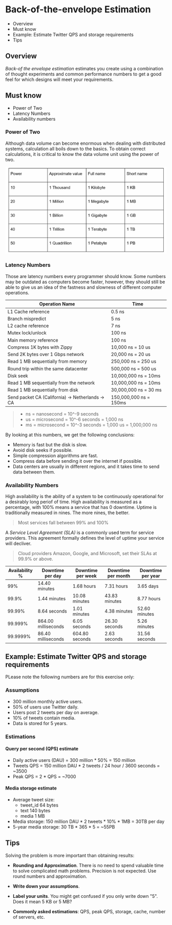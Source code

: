 # Back-of-the-envelope Estimation

* Overview
* Must know
* Example: Estimate Twitter QPS and storage requirements
* Tips

## Overview

*Back-of the envelope estimation* estimates you create using a combination of thought experiments and common performance numbers to get a good feel for which designs will meet your requirements.

## Must know

* Power of Two
* Latency Numbers
* Availability numbers

### Power of Two

Although data volume can become enormous when dealing with distributed systems, calculation all boils down to the basics. To obtain correct calculations, it is critical to know the data volume unit using the power of two.

![](2021-09-26-22-33-09.png)

### Latency Numbers

Those are latency numbers every programmer should know. Some numbers may be outdated as computers become faster, however, they should still be able to give us an idea of the fastness and slowness of different computer operations.

| Operation Name                                   | Time                   |
|--------------------------------------------------|------------------------|
| L1 Cache reference                               | 0.5 ns                 |
| Branch mispredict                                | 5 ns                   |
| L2 cache reference                               | 7 ns                   |
| Mutex lock/unlock                                | 100 ns                 |
| Main memory reference                            | 100 ns                 |
| Compress 1K bytes with Zippy                     | 10,000 ns = 10 us      |
| Send 2K bytes over 1 Gbps network                | 20,000 ns = 20 us      |
| Read 1 MB sequentially from memory               | 250,000 ns = 250 us    |
| Round trip within the same datacenter            | 500,000 ns = 500 us    |
| Disk seek                                        | 10,000,000 ns = 10ms   |
| Read 1 MB sequentially from the network          | 10,000,000 ns = 10ms   |
| Read 1 MB sequentially from disk                 | 30,000,000 ns = 30 ms  |
| Send packet CA (California) -> Netherlands -> CA | 150,000,000 ns = 150ms |

> * ns = nanosecond = 10^-9 seconds
> * us = microsecond = 10^-6 seconds = 1,000 ns
> * ms = microsecond = 10^-3 seconds = 1,000 us = 1,000,000 ns

By looking at this numbers, we get the following conclusions:

* Memory is fast but the disk is slow.
* Avoid disk seeks if possible.
* Simple compression algorithms are fast.
* Compress data before sending it over the internet if possible.
* Data centers are usually in different regions, and it takes time to send data between them.

### Availability Numbers

High availability is the ability of a system to be continuously operational for a desirably long periof of time. High availability is measured as a percentage, with 100% means a service that has 0 downtime. Uptime is traditionally measured in nines. The more nines, the better.

> Most services fall between 99% and 100%

A *Service Level Agreement (SLA)* is a commonly used term for service providers. This agreement formally defines the level of uptime your service will decliver.

> Cloud providers Amazon, Google, and Microsoft, set their SLAs at 99.9% or above.

| Availability % | Downtime per day    | Downtime per week | Downtime per month | Downtime per year |
|----------------|---------------------|-------------------|--------------------|-------------------|
| 99%            | 14.40 minutes       | 1.68 hours        | 7.31 hours         | 3.65 days         |
| 99.9%          | 1.44 minutes        | 10.08 minutes     | 43.83 minutes      | 8.77 hours        |
| 99.99%         | 8.64 seconds        | 1.01 minutes      | 4.38 minutes       | 52.60 minutes     |
| 99.999%        | 864.00 milliseconds | 6.05 seconds      | 26.30 seconds      | 5.26 minutes      |
| 99.9999%       | 86.40 milliseconds  | 604.80 seconds    | 2.63 seconds       | 31.56 seconds     |

## Example: Estimate Twitter QPS and storage requirements

PLease note the following numbers are for this exercise only:

### Assumptions

* 300 million monthly active users.
* 50% of users use Twitter daily.
* Users post 2 tweets per day on average.
* 10% of tweets contain media.
* Data is stored for 5 years.

### Estimations

#### Query per second (QPS) estimate

* Daily active users (DAU) = 300 million * 50% = 150 million
* Tweets QPS = 150 million DAU * 2 tweets / 24 hour / 3600 seconds = ~3500
* Peak QPS = 2 * QPS = ~7000

#### Media storage estimate

* Average tweet size:
  * tweet_id 64 bytes
  * text 140 bytes
  * media 1 MB
* Media storage: 150 million DAU * 2 tweets * 10% * 1MB = 30TB per day
* 5-year media storage: 30 TB * 365 * 5 = ~55PB

## Tips

Solving the problem is more important than obtaining results:

* **Rounding and Approximation**. There is no need to spend valuable time to solve complicated math problems. Precision is not expected. Use round numbers and approximation.

* **Write down your assumptions**.

* **Label your units**. You might get confused if you only write down "5". Does it mean 5 KB or 5 MB?

* **Commonly asked estimations**: QPS, peak QPS, storage, cache, number of servers, etc.
